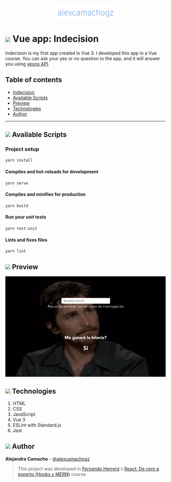 <p align="center">
    <a href="https://www.twitter.com/alexcamachogz">
        <img src="https://raw.githubusercontent.com/alexcamachogz/random_images/main/alexcamachogz.png" alt="Alex Camacho"/>
    </a>
</p>

<h1 id="indecision">
  <img src="https://img.icons8.com/ios/25/4a90e2/ask-question.png"/>
  Vue app: Indecision
</h1>

Indecision is my first app created in Vue 3. I developed this app in a Vue course.
You can ask your yes or no question to the app, and it will answer you using [yesno API](https://yesno.wtf).

## Table of contents

- [Indecision](#indecision)
- [Available Scripts](#scrips)
- [Preview](#preview)
- [Technologies](#technologies)
- [Author](#author)

<hr/>

<h2 id="scripts">
  <img src="https://img.icons8.com/ios/20/4a90e2/gear-pok.png"/>
  Available Scripts
</h2>

### Project setup

```
yarn install
```

#### Compiles and hot-reloads for development

```
yarn serve
```

#### Compiles and minifies for production

```
yarn build
```

#### Run your unit tests

```
yarn test:unit
```

#### Lints and fixes files

```
yarn lint
```

<h2 id="preview">
  <img src="https://img.icons8.com/ios/20/4a90e2/search--v1.png"/>
  Preview
</h2>

<img src="src/assets/indecision-view.png" alt="indecision preview"/>

<h2 id="technologies">
  <img src="https://img.icons8.com/ios/20/4a90e2/blockchain-technology.png"/>
  Technologies
</h2>

1. HTML
2. CSS
3. JavaScript
4. Vue 3
5. ESLint with Standard.js
6. Jest

<h2 id="author">
  <img src="https://img.icons8.com/ios/20/4a90e2/user-female-circle.png"/>
  Author
</h2>

**Alejandra Camacho** - [@alexcamachogz](https://github.com/alexcamachogz)

> This project was developed in 
> [Fernando Herrera](https://fernando-herrera.com/)'s
> [React: De cero a experto (Hooks y MERN)](https://www.udemy.com/course/vuejs-fh/) course.
